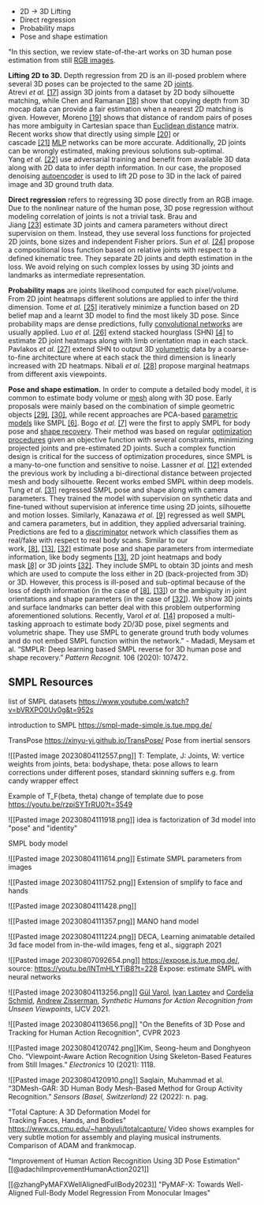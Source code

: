 - 2D -> 3D Lifting
- Direct regression
- Probability maps
- Pose and shape estimation

"In this section, we review state-of-the-art works on 3D human pose estimation from still [RGB images](https://www.sciencedirect.com/topics/engineering/rgb-image "Learn more about RGB images from ScienceDirect's AI-generated Topic Pages").

**Lifting 2D to 3D.** Depth regression from 2D is an ill-posed problem where several 3D poses can be projected to the same 2D [joints](https://www.sciencedirect.com/topics/engineering/joints-structural-components "Learn more about joints from ScienceDirect's AI-generated Topic Pages"). Atrevi _et al._ [[17]](https://www.sciencedirect.com/science/article/pii/S0031320320302752#bib0017) assign 3D joints from a dataset by 2D body silhouette matching, while Chen and Ramanan [[18]](https://www.sciencedirect.com/science/article/pii/S0031320320302752#bib0018) show that copying depth from 3D mocap data can provide a fair estimation when a nearest 2D matching is given. However, Moreno [[19]](https://www.sciencedirect.com/science/article/pii/S0031320320302752#bib0019) shows that distance of random pairs of poses has more ambiguity in Cartesian space than [Euclidean distance](https://www.sciencedirect.com/topics/engineering/euclidean-distance "Learn more about Euclidean distance from ScienceDirect's AI-generated Topic Pages") matrix. Recent works show that directly using simple [[20]](https://www.sciencedirect.com/science/article/pii/S0031320320302752#bib0020) or cascade [[21]](https://www.sciencedirect.com/science/article/pii/S0031320320302752#bib0021) [MLP](https://www.sciencedirect.com/topics/computer-science/multilayer-perceptron "Learn more about MLP from ScienceDirect's AI-generated Topic Pages") networks can be more accurate. Additionally, 2D joints can be wrongly estimated, making previous solutions sub-optimal. Yang _et al._ [[22]](https://www.sciencedirect.com/science/article/pii/S0031320320302752#bib0022) use adversarial training and benefit from available 3D data along with 2D data to infer depth information. In our case, the proposed denoising [autoencoder](https://www.sciencedirect.com/topics/computer-science/autoencoder "Learn more about autoencoder from ScienceDirect's AI-generated Topic Pages") is used to lift 2D pose to 3D in the lack of paired image and 3D ground truth data.

**Direct regression** refers to regressing 3D pose directly from an RGB image. Due to the nonlinear nature of the human pose, 3D pose regression without modeling correlation of joints is not a trivial task. Brau and Jiang [[23]](https://www.sciencedirect.com/science/article/pii/S0031320320302752#bib0023) estimate 3D joints and camera parameters without direct supervision on them. Instead, they use several loss functions for projected 2D joints, bone sizes and independent Fisher priors. Sun _et al._ [[24]](https://www.sciencedirect.com/science/article/pii/S0031320320302752#bib0024) propose a compositional loss function based on relative joints with respect to a defined kinematic tree. They separate 2D joints and depth estimation in the loss. We avoid relying on such complex losses by using 3D joints and landmarks as intermediate representation.

**Probability maps** are joints likelihood computed for each pixel/volume. From 2D joint heatmaps different solutions are applied to infer the third dimension. Tome _et al._ [[25]](https://www.sciencedirect.com/science/article/pii/S0031320320302752#bib0025) iteratively minimize a function based on 2D belief map and a learnt 3D model to find the most likely 3D pose. Since probability maps are dense predictions, fully [convolutional networks](https://www.sciencedirect.com/topics/computer-science/convolutional-network "Learn more about convolutional networks from ScienceDirect's AI-generated Topic Pages") are usually applied. Luo _et al._ [[26]](https://www.sciencedirect.com/science/article/pii/S0031320320302752#bib0026) extend stacked hourglass (SHN) [[4]](https://www.sciencedirect.com/science/article/pii/S0031320320302752#bib0004) to estimate 2D joint heatmaps along with limb orientation map in each stack. Pavlakos _et al._ [[27]](https://www.sciencedirect.com/science/article/pii/S0031320320302752#bib0027) extend SHN to output 3D [volumetric](https://www.sciencedirect.com/topics/engineering/volumetrics "Learn more about volumetric from ScienceDirect's AI-generated Topic Pages") data by a coarse-to-fine architecture where at each stack the third dimension is linearly increased with 2D heatmaps. Nibali _et al._ [[28]](https://www.sciencedirect.com/science/article/pii/S0031320320302752#bib0028) propose marginal heatmaps from different axis viewpoints.

**Pose and shape estimation.** In order to compute a detailed body model, it is common to estimate body volume or [mesh](https://www.sciencedirect.com/topics/engineering/meshes "Learn more about mesh from ScienceDirect's AI-generated Topic Pages") along with 3D pose. Early proposals were mainly based on the combination of simple geometric objects [[29]](https://www.sciencedirect.com/science/article/pii/S0031320320302752#bib0029), [[30]](https://www.sciencedirect.com/science/article/pii/S0031320320302752#bib0030), while recent approaches are PCA-based [parametric models](https://www.sciencedirect.com/topics/computer-science/parametric-model "Learn more about parametric models from ScienceDirect's AI-generated Topic Pages") like SMPL [[6]](https://www.sciencedirect.com/science/article/pii/S0031320320302752#bib0006). Bogo _et al._ [[7]](https://www.sciencedirect.com/science/article/pii/S0031320320302752#bib0007) were the first to apply SMPL for body pose and [shape recovery](https://www.sciencedirect.com/topics/computer-science/shape-recovery "Learn more about shape recovery from ScienceDirect's AI-generated Topic Pages"). Their method was based on regular [optimization procedures](https://www.sciencedirect.com/topics/engineering/optimisation-procedure "Learn more about optimization procedures from ScienceDirect's AI-generated Topic Pages") given an objective function with several constraints, minimizing projected joints and pre-estimated 2D joints. Such a complex function design is critical for the success of optimization procedures, since SMPL is a many-to-one function and sensitive to noise. Lassner _et al._ [[12]](https://www.sciencedirect.com/science/article/pii/S0031320320302752#bib0012) extended the previous work by including a bi-directional distance between projected mesh and body silhouette. Recent works embed SMPL within deep models. Tung _et al._ [[31]](https://www.sciencedirect.com/science/article/pii/S0031320320302752#bib0031) regressed SMPL pose and shape along with camera parameters. They trained the model with supervision on synthetic data and fine-tuned without supervision at inference time using 2D joints, silhouette and motion losses. Similarly, Kanazawa _et al._ [[9]](https://www.sciencedirect.com/science/article/pii/S0031320320302752#bib0009) regressed as well SMPL and camera parameters, but in addition, they applied adversarial training. Predictions are fed to a [discriminator](https://www.sciencedirect.com/topics/engineering/discriminator "Learn more about discriminator from ScienceDirect's AI-generated Topic Pages") network which classifies them as real/fake with respect to real body scans. Similar to our work, [[8]](https://www.sciencedirect.com/science/article/pii/S0031320320302752#bib0008), [[13]](https://www.sciencedirect.com/science/article/pii/S0031320320302752#bib0013), [[32]](https://www.sciencedirect.com/science/article/pii/S0031320320302752#bib0032) estimate pose and shape parameters from intermediate information, like body segments [[13]](https://www.sciencedirect.com/science/article/pii/S0031320320302752#bib0013), 2D joint heatmaps and body mask [[8]](https://www.sciencedirect.com/science/article/pii/S0031320320302752#bib0008) or 3D joints [[32]](https://www.sciencedirect.com/science/article/pii/S0031320320302752#bib0032). They include SMPL to obtain 3D joints and mesh which are used to compute the loss either in 2D (back-projected from 3D) or 3D. However, this process is ill-posed and sub-optimal because of the loss of depth information (in the case of [[8]](https://www.sciencedirect.com/science/article/pii/S0031320320302752#bib0008), [[13]](https://www.sciencedirect.com/science/article/pii/S0031320320302752#bib0013)) or the ambiguity in joint orientations and shape parameters (in the case of [[32]](https://www.sciencedirect.com/science/article/pii/S0031320320302752#bib0032)). We show 3D joints and surface landmarks can better deal with this problem outperforming aforementioned solutions. Recently, Varol _et al._ [[14]](https://www.sciencedirect.com/science/article/pii/S0031320320302752#bib0014) proposed a multi-tasking approach to estimate body 2D/3D pose, pixel segments and volumetric shape. They use SMPL to generate ground truth body volumes and do not embed SMPL function within the network." - Madadi, Meysam et al. “SMPLR: Deep learning based SMPL reverse for 3D human pose and shape recovery.” _Pattern Recognit._ 106 (2020): 107472.



## SMPL Resources

list of SMPL datasets https://www.youtube.com/watch?v=bVRXPO0Uv0g&t=952s

introduction to SMPL https://smpl-made-simple.is.tue.mpg.de/ 

TransPose https://xinyu-yi.github.io/TransPose/ Pose from inertial sensors

![[Pasted image 20230804112557.png]]
T: Template, J: Joints, W: vertice weights from joints, beta: bodyshape, theta: pose 
allows to learn corrections under different poses, standard skinning suffers e.g. from candy wrapper effect

Example of T_F(beta, theta) change of template due to pose https://youtu.be/rzpiSYTrRU0?t=3549

![[Pasted image 20230804111918.png]]
idea is factorization of 3d model into "pose" and "identity"

SMPL body model


![[Pasted image 20230804111614.png]]
Estimate SMPL parameters from images

![[Pasted image 20230804111752.png]]
Extension of smplify to face and hands

![[Pasted image 20230804111428.png]]

![[Pasted image 20230804111357.png]]
MANO hand model

![[Pasted image 20230804111224.png]] DECA, Learning animatable detailed 3d face model from in-the-wild images, feng et al., siggraph 2021

![[Pasted image 20230807092654.png]]
https://expose.is.tue.mpg.de/, source: https://youtu.be/lNTmHLYTiB8?t=228
Expose: estimate SMPL with neural networks


![[Pasted image 20230804113256.png]]
[Gül Varol](https://imagine.enpc.fr/~varolg/), [Ivan Laptev](http://www.di.ens.fr/~laptev/) and [Cordelia Schmid](https://thoth.inrialpes.fr/~schmid/), [Andrew Zisserman](https://www.robots.ox.ac.uk/~az/), _Synthetic Humans for Action Recognition from Unseen Viewpoints_, IJCV 2021.

![[Pasted image 20230804113656.png]]
"On the Benefits of 3D Pose and Tracking for Human Action Recognition", CVPR 2023


![[Pasted image 20230804120742.png]]Kim, Seong-heum and Donghyeon Cho. “Viewpoint-Aware Action Recognition Using Skeleton-Based Features from Still Images.” _Electronics_ 10 (2021): 1118.


![[Pasted image 20230804120910.png]]
Saqlain, Muhammad et al. “3DMesh-GAR: 3D Human Body Mesh-Based Method for Group Activity Recognition.” _Sensors (Basel, Switzerland)_ 22 (2022): n. pag.


"Total Capture: A 3D Deformation Model for  
Tracking Faces, Hands, and Bodies"
https://www.cs.cmu.edu/~hanbyulj/totalcapture/
Video shows examples for very subtle motion for assembly and playing musical instruments. Comparison of ADAM and frankmocap. 


"Improvement of Human Action Recognition Using 3D Pose Estimation"  
[[@adachiImprovementHumanAction2021]]

[[@zhangPyMAFXWellAlignedFullBody2023]] "PyMAF-X: Towards Well-Aligned Full-Body Model Regression From Monocular Images"
